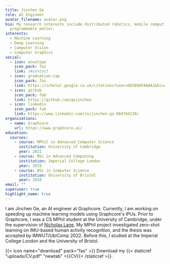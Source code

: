 ```yaml
---
title: Jinchen Ge
role: AI Engineer
avatar_filename: avatar.png
bio: My research interests include distributed robotics, mobile computing and
  programmable matter.
interests:
  - Machine Learning
  - Deep Learning
  - Computer Vision
  - Computer Graphics
social:
  - icon: envelope
    icon_pack: fas
    link: /#contact
  - icon: graduation-cap
    icon_pack: fas
    link: https://scholar.google.co.uk/citations?user=OEh89dYAAAAJ&hl=en&oi=ao
  - icon: github
    icon_pack: fab
    link: https://github.com/gejinchen
  - icon: linkedin
    icon_pack: fab
    link: https://www.linkedin.com/in/jinchen-ge-884784139/
organizations:
  - name: Graphcore
    url: https://www.graphcore.ai/
education:
  courses:
    - course: MPhil in Advanced Computer Science
      institution: University of Cambridge
      year: 2021
    - course: MSc in Advanced Computing
      institution: Imperial College London
      year: 2019
    - course: BSc in Computer Science
      institution: University of Bristol
      year: 2018
email: ""
superuser: true
highlight_name: true
---
```

I am Jinchen Ge, an AI engineer at Graphcore. Currently, I am working on speeding up machine learning models using Graphcore's IPUs. Prior to Graphcore, I was a CS MPhil student at the University of Cambridge, under the supervision of [Nicholas Lane](http://niclane.org/). My MPhil project investigated zero-shot learning on IMU-based human activity recognition, and the thesis was accepted by IMWUT/UbiComp 2022. Before this, I studied at the Imperial College London and the University of Bristol.

{{< icon name="download" pack="fas" >}} Download my {{< staticref "uploads/CV.pdf" "newtab" >}}CV{{< /staticref >}}.